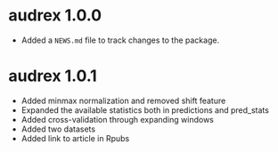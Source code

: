 # audrex 1.0.0

* Added a `NEWS.md` file to track changes to the package.

# audrex 1.0.1

* Added minmax normalization and removed shift feature
* Expanded the available statistics both in predictions and pred_stats
* Added cross-validation through expanding windows
* Added two datasets
* Added link to article in Rpubs
